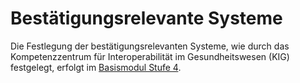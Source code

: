 # Bestätigungsrelevante Systeme

Die Festlegung der bestätigungsrelevanten Systeme, wie durch das Kompetenzzentrum für Interoperabilität im Gesundheitswesen (KIG) festgelegt, erfolgt im [Basismodul Stufe 4](https://simplifier.net/guide/isik-basis-v4/UebergreifendeFestlegungen_BestaetigungsrelevanteSysteme?version=current).